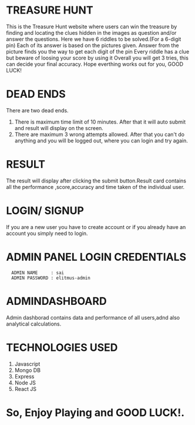 # TREASURE HUNT

This is the Treasure Hunt website where users can win the treasure by finding and locating the clues hidden in the images as question and/or answer the questions. 
Here we have 6 riddles to be solved.(For a 6-digit pin)
Each of its answer is based on the pictures given.
Answer from the picture finds you the way to get each digit of the pin
Every riddle has a clue but beware of loosing your score by using it
Overall you will get 3 tries, this can decide your final accuracy.
Hope everthing works out for you, GOOD LUCK!

# DEAD ENDS
There are two dead ends. 
1. There is maximum time limit of 10 minutes. After that it will auto submit and result will display on the screen.
2. There are maximum 3  wrong attempts allowed. After that you can't do anything and you will be logged out, where you can login and try again.

# RESULT
The result will display after clicking the submit button.Result card contains all the performance ,score,accuracy and time taken of the individual user.

# LOGIN/ SIGNUP
If you are a new user you have to create account or if you already have an account you simply need to login.

# ADMIN PANEL LOGIN CREDENTIALS
      ADMIN NAME     : sai
      ADMIN PASSWORD : elitmus-admin
# ADMINDASHBOARD 
Admin dashborad contains data and performance  of all users,adnd also analytical calculations.

# TECHNOLOGIES USED
1. Javascript
2. Mongo DB
3. Express
4. Node JS
5. React JS

# So, Enjoy Playing and GOOD LUCK!.
